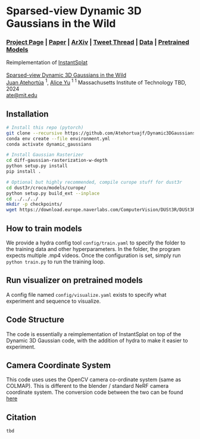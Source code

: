 # Sparsed-view Dynamic 3D Gaussians in the Wild
### [Project Page](https://dynamic3dgaussians.github.io/) | [Paper](https://arxiv.org/pdf/2308.09713.pdf) | [ArXiv](https://arxiv.org/abs/2308.09713) | [Tweet Thread](https://twitter.com/JonathonLuiten/status/1692346451668636100) | [Data](https://omnomnom.vision.rwth-aachen.de/data/Dynamic3DGaussians/data.zip) | [Pretrained Models](https://omnomnom.vision.rwth-aachen.de/data/Dynamic3DGaussians/output.zip)
Reimplementation of [InstantSplat](https://instantsplat.github.io/) <br><br>
[Sparsed-view Dynamic 3D Gaussians in the Wild](https://dynamic3dgaussians.github.io/)  
 [Juan Atehortúa](atehortua.me) <sup>1</sup>,
 [Alice Yu]() <sup>1</sup>
 <sup>1</sup> Massachusetts Institute of Technology
 TBD, 2024 <br>
ate@mit.edu

## Installation
```bash
# Install this repo (pytorch)
git clone --recursive https://github.com/Atehortuajf/Dynamic3DGaussians.git
conda env create --file environment.yml
conda activate dynamic_gaussians

# Install Gaussian Rasterizer
cd diff-gaussian-rasterization-w-depth
python setup.py install
pip install .

# Optional but highly recommended, compile curope stuff for dust3r
cd dust3r/croco/models/curope/
python setup.py build_ext --inplace
cd ../../../
mkdir -p checkpoints/
wget https://download.europe.naverlabs.com/ComputerVision/DUSt3R/DUSt3R_ViTLarge_BaseDecoder_512_dpt.pth -P checkpoints/
```

## How to train models
We provide a hydra config tool ```config/train.yaml``` to specify the folder to the training data and other hyperparameters. In the folder, the program expects multiple .mp4 videos. Once the configuration is set, simply run ```python train.py``` to run the training loop.

## Run visualizer on pretrained models
A config file named ```config/visualize.yaml``` exists to specify what experiment and sequence to visualize.


## Code Structure
The code is essentially a reimplementation of InstantSplat on top of the Dynamic 3D Gaussian code, with the addition of hydra to make it easier to experiment.


## Camera Coordinate System
This code uses uses the OpenCV camera co-ordinate system (same as COLMAP). This is different to the blender / standard NeRF camera coordinate system. The conversion code between the two can be found [here](https://github.com/NVlabs/instant-ngp/blob/9f6ab886306ce1f9b359d3856e8a1907ce8b8c8b/scripts/colmap2nerf.py#L350)



## Citation
```
tbd
```
